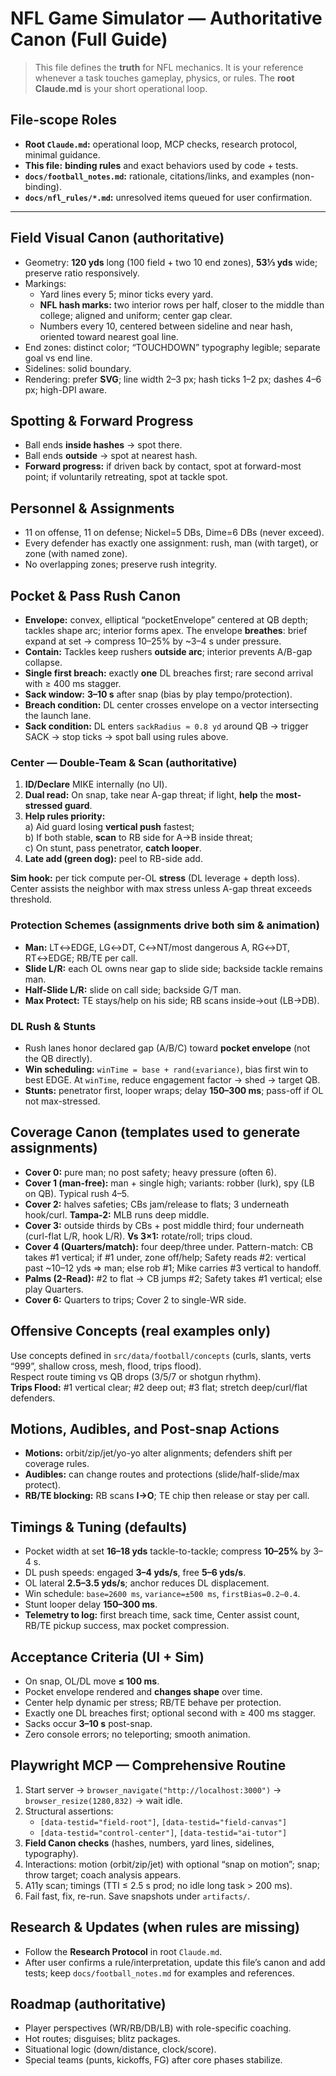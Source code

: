 # NFL Game Simulator — Authoritative Canon (Full Guide)

> This file defines the **truth** for NFL mechanics. It is your reference whenever a task touches gameplay, physics, or rules. The **root Claude.md** is your short operational loop.

## File-scope Roles
- **Root `Claude.md`:** operational loop, MCP checks, research protocol, minimal guidance.  
- **This file:** **binding rules** and exact behaviors used by code + tests.  
- **`docs/football_notes.md`:** rationale, citations/links, and examples (non-binding).  
- **`docs/nfl_rules/*.md`:** unresolved items queued for user confirmation.

---

## Field Visual Canon (authoritative)
- Geometry: **120 yds** long (100 field + two 10 end zones), **53⅓ yds** wide; preserve ratio responsively.  
- Markings:
  - Yard lines every 5; minor ticks every yard.  
  - **NFL hash marks:** two interior rows per half, closer to the middle than college; aligned and uniform; center gap clear.  
  - Numbers every 10, centered between sideline and near hash, oriented toward nearest goal line.  
- End zones: distinct color; “TOUCHDOWN” typography legible; separate goal vs end line.  
- Sidelines: solid boundary.  
- Rendering: prefer **SVG**; line width 2–3 px; hash ticks 1–2 px; dashes 4–6 px; high-DPI aware.

## Spotting & Forward Progress
- Ball ends **inside hashes** → spot there.  
- Ball ends **outside** → spot at nearest hash.  
- **Forward progress:** if driven back by contact, spot at forward-most point; if voluntarily retreating, spot at tackle spot.

## Personnel & Assignments
- 11 on offense, 11 on defense; Nickel=5 DBs, Dime=6 DBs (never exceed).  
- Every defender has exactly one assignment: rush, man (with target), or zone (with named zone).  
- No overlapping zones; preserve rush integrity.

## Pocket & Pass Rush Canon
- **Envelope:** convex, elliptical “pocketEnvelope” centered at QB depth; tackles shape arc; interior forms apex. The envelope **breathes**: brief expand at set → compress 10–25% by ~3–4 s under pressure.  
- **Contain:** Tackles keep rushers **outside arc**; interior prevents A/B-gap collapse.  
- **Single first breach:** exactly **one** DL breaches first; rare second arrival with ≥ 400 ms stagger.  
- **Sack window:** **3–10 s** after snap (bias by play tempo/protection).  
- **Breach condition:** DL center crosses envelope on a vector intersecting the launch lane.  
- **Sack condition:** DL enters `sackRadius ≈ 0.8 yd` around QB → trigger SACK → stop ticks → spot ball using rules above.

### Center — Double-Team & Scan (authoritative)
1. **ID/Declare** MIKE internally (no UI).  
2. **Dual read:** On snap, take near A-gap threat; if light, **help** the **most-stressed guard**.  
3. **Help rules priority:**  
   a) Aid guard losing **vertical push** fastest;  
   b) If both stable, **scan** to RB side for A→B inside threat;  
   c) On stunt, pass penetrator, **catch looper**.  
4. **Late add (green dog):** peel to RB-side add.

**Sim hook:** per tick compute per-OL **stress** (DL leverage + depth loss). Center assists the neighbor with max stress unless A-gap threat exceeds threshold.

### Protection Schemes (assignments drive both sim & animation)
- **Man:** LT↔EDGE, LG↔DT, C↔NT/most dangerous A, RG↔DT, RT↔EDGE; RB/TE per call.  
- **Slide L/R:** each OL owns near gap to slide side; backside tackle remains man.  
- **Half-Slide L/R:** slide on call side; backside G/T man.  
- **Max Protect:** TE stays/help on his side; RB scans inside→out (LB→DB).

### DL Rush & Stunts
- Rush lanes honor declared gap (A/B/C) toward **pocket envelope** (not the QB directly).  
- **Win scheduling:** `winTime = base + rand(±variance)`, bias first win to best EDGE. At `winTime`, reduce engagement factor → shed → target QB.  
- **Stunts:** penetrator first, looper wraps; delay **150–300 ms**; pass-off if OL not max-stressed.

## Coverage Canon (templates used to generate assignments)
- **Cover 0:** pure man; no post safety; heavy pressure (often 6).  
- **Cover 1 (man-free):** man + single high; variants: robber (lurk), spy (LB on QB). Typical rush 4–5.  
- **Cover 2:** halves safeties; CBs jam/release to flats; 3 underneath hook/curl. **Tampa-2:** MLB runs deep middle.  
- **Cover 3:** outside thirds by CBs + post middle third; four underneath (curl-flat L/R, hook L/R). **Vs 3×1:** rotate/roll; trips cloud.  
- **Cover 4 (Quarters/match):** four deep/three under. Pattern-match: CB takes #1 vertical; if #1 under, zone off/help; Safety reads #2: vertical past ~10–12 yds ⇒ man; else rob #1; Mike carries #3 vertical to handoff.  
- **Palms (2-Read):** #2 to flat → CB jumps #2; Safety takes #1 vertical; else play Quarters.  
- **Cover 6:** Quarters to trips; Cover 2 to single-WR side.

## Offensive Concepts (real examples only)
Use concepts defined in `src/data/football/concepts` (curls, slants, verts “999”, shallow cross, mesh, flood, trips flood).  
Respect route timing vs QB drops (3/5/7 or shotgun rhythm).  
**Trips Flood:** #1 vertical clear; #2 deep out; #3 flat; stretch deep/curl/flat defenders.

## Motions, Audibles, and Post-snap Actions
- **Motions:** orbit/zip/jet/yo-yo alter alignments; defenders shift per coverage rules.  
- **Audibles:** can change routes and protections (slide/half-slide/max protect).  
- **RB/TE blocking:** RB scans **I→O**; TE chip then release or stay per call.

## Timings & Tuning (defaults)
- Pocket width at set **16–18 yds** tackle-to-tackle; compress **10–25%** by 3–4 s.  
- DL push speeds: engaged **3–4 yds/s**, free **5–6 yds/s**.  
- OL lateral **2.5–3.5 yds/s**; anchor reduces DL displacement.  
- Win schedule: `base=2600 ms`, `variance=±500 ms`, `firstBias=0.2–0.4`.  
- Stunt looper delay **150–300 ms**.  
- **Telemetry to log:** first breach time, sack time, Center assist count, RB/TE pickup success, max pocket compression.

## Acceptance Criteria (UI + Sim)
- On snap, OL/DL move **≤ 100 ms**.  
- Pocket envelope rendered and **changes shape** over time.  
- Center help dynamic per stress; RB/TE behave per protection.  
- Exactly one DL breaches first; optional second with ≥ 400 ms stagger.  
- Sacks occur **3–10 s** post-snap.  
- Zero console errors; no teleporting; smooth animation.

## Playwright MCP — Comprehensive Routine
1) Start server → `browser_navigate("http://localhost:3000")` → `browser_resize(1280,832)` → wait idle.  
2) Structural assertions:  
   - `[data-testid="field-root"]`, `[data-testid="field-canvas"]`  
   - `[data-testid="control-center"]`, `[data-testid="ai-tutor"]`  
3) **Field Canon checks** (hashes, numbers, yard lines, sidelines, typography).  
4) Interactions: motion (orbit/zip/jet) with optional “snap on motion”; snap; throw target; coach analysis appears.  
5) A11y scan; timings (TTI ≤ 2.5 s prod; no idle long task > 200 ms).  
6) Fail fast, fix, re-run. Save snapshots under `artifacts/`.

## Research & Updates (when rules are missing)
- Follow the **Research Protocol** in root `Claude.md`.  
- After user confirms a rule/interpretation, update this file’s canon and add tests; keep `docs/football_notes.md` for examples and references.

## Roadmap (authoritative)
- Player perspectives (WR/RB/DB/LB) with role-specific coaching.  
- Hot routes; disguises; blitz packages.  
- Situational logic (down/distance, clock/score).  
- Special teams (punts, kickoffs, FG) after core phases stabilize.
